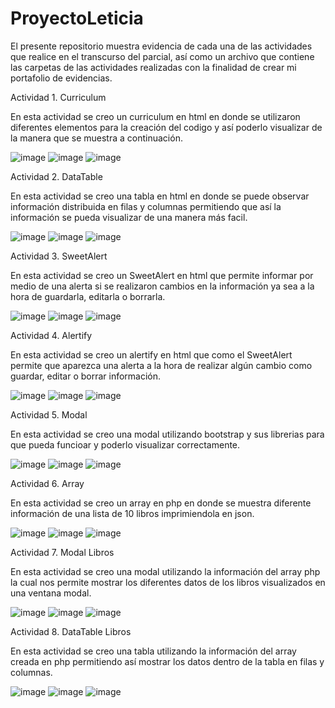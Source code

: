 # ProyectoLeticia
El presente repositorio muestra evidencia de cada una de las actividades que realice en el transcurso del parcial, así como un archivo que contiene las carpetas de las actividades realizadas con la finalidad de crear mi portafolio de evidencias.

Actividad 1. Curriculum

En esta actividad se creo un curriculum en html en donde se utilizaron diferentes elementos para la creación del codigo y así poderlo visualizar de la manera que se muestra a continuación.

![image](https://github.com/Leticia297/ProyectoLeticia/assets/125916395/a0699955-fb3b-44c8-8a79-4565d2f36b55)
![image](https://github.com/Leticia297/ProyectoLeticia/assets/125916395/377805dd-eb2c-4a76-93b8-8481eb9cd1cf)
![image](https://github.com/Leticia297/ProyectoLeticia/assets/125916395/70468944-852c-4703-a8fa-0ea767c1cf8f)

Actividad 2. DataTable

En esta actividad se creo una tabla en html en donde se puede observar información distribuida en filas y columnas permitiendo que así la información se pueda visualizar de una manera más facil.

![image](https://github.com/Leticia297/ProyectoLeticia/assets/125916395/a43f473d-26db-4f9a-a22a-87381102b14d)
![image](https://github.com/Leticia297/ProyectoLeticia/assets/125916395/8c08e107-e899-4e76-a245-52860ba2336f)
![image](https://github.com/Leticia297/ProyectoLeticia/assets/125916395/2661d5e6-ab3e-4383-8778-a73f3beeac26)

Actividad 3. SweetAlert

En esta actividad se creo un SweetAlert en html que permite informar por medio de una alerta si se realizaron cambios en la información ya sea a la hora de guardarla, editarla o borrarla.

![image](https://github.com/Leticia297/ProyectoLeticia/assets/125916395/465831ee-8c12-4ecd-a9b8-8c74bfbdccfa)
![image](https://github.com/Leticia297/ProyectoLeticia/assets/125916395/44e1b5cd-4d35-47d2-97a2-42b0b8988ed0)
![image](https://github.com/Leticia297/ProyectoLeticia/assets/125916395/0fdba46a-f5d1-4bfb-b127-ad16ba2c1cad)

Actividad 4. Alertify

En esta actividad se creo un alertify en html que como el SweetAlert permite que aparezca una alerta a la hora de realizar algún cambio como guardar, editar o borrar información.

![image](https://github.com/Leticia297/ProyectoLeticia/assets/125916395/4868e215-0e0f-47fc-bb5a-9f9ae2af2119)
![image](https://github.com/Leticia297/ProyectoLeticia/assets/125916395/e684895a-0917-439d-94fe-cad99acad82c)
![image](https://github.com/Leticia297/ProyectoLeticia/assets/125916395/e0a60140-d2a1-43fe-9cd0-e4e36218f8ba)

Actividad 5. Modal

En esta actividad se creo una modal utilizando bootstrap y sus librerias para que pueda funcioar y poderlo visualizar correctamente.

![image](https://github.com/Leticia297/ProyectoLeticia/assets/125916395/5cd23efd-4c54-4f1a-a2e8-7cff32a083ab)
![image](https://github.com/Leticia297/ProyectoLeticia/assets/125916395/8e4f1332-7288-4d61-a2e7-558570e4fac6)
![image](https://github.com/Leticia297/ProyectoLeticia/assets/125916395/67665956-2785-42e4-8d8a-bd2ae61ca7d8)

Actividad 6. Array

En esta actividad se creo un array en php en donde se muestra diferente información de una lista de 10 libros imprimiendola en json.

![image](https://github.com/Leticia297/ProyectoLeticia/assets/125916395/166c8294-592d-4b3d-b676-50b00eb324ec)
![image](https://github.com/Leticia297/ProyectoLeticia/assets/125916395/0c30cdd7-d583-43c2-b946-6df66745b671)
![image](https://github.com/Leticia297/ProyectoLeticia/assets/125916395/bbd4c216-abe8-4125-b0fd-b1e3c33e05c0)

Actividad 7. Modal Libros

En esta actividad se creo una modal utilizando la información del array php la cual nos permite mostrar los diferentes datos de los libros visualizados en una ventana modal.

![image](https://github.com/Leticia297/ProyectoLeticia/assets/125916395/1cdba6fc-be16-4105-b93b-378abd2ec6fa)
![image](https://github.com/Leticia297/ProyectoLeticia/assets/125916395/cdcdab5b-d6e4-4123-8a10-758af45ffe26)
![image](https://github.com/Leticia297/ProyectoLeticia/assets/125916395/6ecb2f9f-46b3-4236-8a8c-8d90d8d6a269)

Actividad 8. DataTable Libros

En esta actividad se creo una tabla utilizando la información del array creada en php permitiendo así mostrar los datos dentro de la tabla en filas y columnas.

![image](https://github.com/Leticia297/ProyectoLeticia/assets/125916395/909a2c3f-35e6-4fee-afcc-5e501ef7f909)
![image](https://github.com/Leticia297/ProyectoLeticia/assets/125916395/b017d4fe-4c80-4ce9-9679-981bb3b047a5)
![image](https://github.com/Leticia297/ProyectoLeticia/assets/125916395/a91c410a-27f4-4306-9d30-fdec15f529a0)
